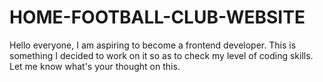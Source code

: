 # HOME-FOOTBALL-CLUB-WEBSITE
Hello everyone, I am aspiring to become a frontend developer. This is something I decided to work on it so as to check my level of coding skills. Let me know what's your thought on this. 
